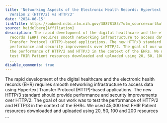```yaml
---
title: 'Networking Aspects of the Electronic Health Records: Hypertext Transfer Protocol
  Version 2 (HTTP/2) vs HTTP/3'
date: '2024-06-15'
linkTitle: https://pubmed.ncbi.nlm.nih.gov/38878183/?utm_source=curl&utm_medium=rss&utm_campaign=pubmed-2&utm_content=1FakS-2QOkCT8HsMOQP1bCRQ4YzyumYOmxmF0moLsQ3dFB1E9V&fc=20220326224207&ff=20240616180959&v=2.18.0.post9+e462414
source: heidelberg[Affiliation]
description: The rapid development of the digital healthcare and the electronic health
  records (EHR) requires smooth networking infrastructure to access data using Hypertext
  Transfer Protocol (HTTP)-based applications. The new HTTP/3 standard should provide
  performance and security improvements over HTTP/2. The goal of our work was to test
  the performance of HTTP/2 and HTTP/3 in the context of the EHRs. We used 45,000
  test FHIR Patient resources downloaded and uploaded using 20, 50, 100 and 200 resources
  ...
disable_comments: true
---
```

The rapid development of the digital healthcare and the electronic health records (EHR) requires smooth networking infrastructure to access data using Hypertext Transfer Protocol (HTTP)-based applications. The new HTTP/3 standard should provide performance and security improvements over HTTP/2. The goal of our work was to test the performance of HTTP/2 and HTTP/3 in the context of the EHRs. We used 45,000 test FHIR Patient resources downloaded and uploaded using 20, 50, 100 and 200 resources ...